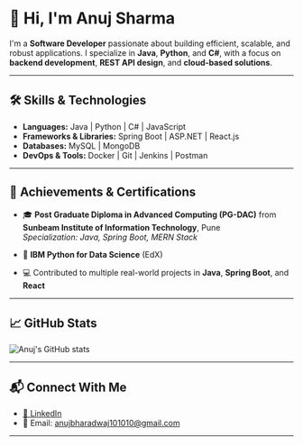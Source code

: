 # 👋 Hi, I'm Anuj Sharma

I'm a **Software Developer** passionate about building efficient, scalable, and robust applications. I specialize in **Java**, **Python**, and **C#**, with a focus on **backend development**, **REST API design**, and **cloud-based solutions**.

---

## 🛠️ Skills & Technologies

- **Languages:** Java | Python | C# | JavaScript
- **Frameworks & Libraries:** Spring Boot | ASP.NET | React.js
- **Databases:** MySQL | MongoDB
- **DevOps & Tools:** Docker | Git | Jenkins | Postman

---

## 🏅 Achievements & Certifications

- 🎓 **Post Graduate Diploma in Advanced Computing (PG-DAC)** from **Sunbeam Institute of Information Technology**, Pune  
  _Specialization: Java, Spring Boot, MERN Stack_
  
- 📜 **IBM Python for Data Science** (EdX)

- 💻 Contributed to multiple real-world projects in **Java**, **Spring Boot**, and **React**

---

## 📈 GitHub Stats

![Anuj's GitHub stats](https://github-readme-stats.vercel.app/api?username=AnujSharma9&show_icons=true&theme=radical)

---

## 📬 Connect With Me

- [💼 LinkedIn](https://linkedin.com/in/anujsharma9)
- 📧 Email: anujbharadwaj101010@gmail.com

---

<!---
AnujSharma9/AnujSharma9 is a ✨ special ✨ repository because its `README.md` (this file) appears on your GitHub profile.
You can click the Preview link to take a look at your changes.
--->

